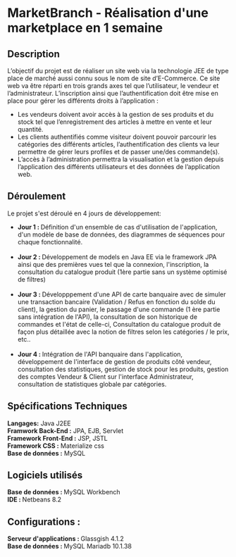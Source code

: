 # MarketBranch - Réalisation d'une marketplace en 1 semaine

## Description
L’objectif du projet est de réaliser un site web via la technologie JEE de type place de marché aussi connu sous le nom de site d’E-Commerce. Ce site web va être réparti en trois grands axes tel que l’utilisateur, le vendeur et l’administrateur.
L’inscription ainsi que l’authentification doit être mise en place pour gérer les différents droits à l’application :</br>
<ul>
  <li>
  Les vendeurs doivent avoir accès à la gestion de ses produits et du stock tel que l’enregistrement des articles à mettre en vente et leur quantité.
  </li> 
  <li>
   Les clients authentifiés comme visiteur doivent pouvoir parcourir les catégories des différents articles, l’authentification des clients va leur permettre de gérer leurs profiles et de passer une/des commande(s). </li>
  <li>
  L’accès à l’administration permettra la visualisation et la gestion depuis l’application des différents utilisateurs et des données de l’application web.
  </li>
</ul>

## Déroulement
Le projet s'est déroulé en 4 jours de développement: </br>
<ul>
  <li><b>Jour 1 : </b>Définition d'un ensemble de cas d'utilisation de l'application, d'un modèle de base de données, des diagrammes de séquences pour chaque fonctionnalité.
  </li>
  </br>
  <li>
  <b>Jour 2 : </b>Développement de models en Java EE via le framework JPA ainsi que des premières vues tel que la connexion, l'inscription, la consultation du catalogue produit (1ère partie sans un système optimisé de filtres)
  </li>
  </br>
  <li>
   <b>Jour 3 : </b>Développpement d'une API de carte banquaire avec de simuler une transaction bancaire (Validation / Refus en fonction du solde du client), la gestion du panier, le passage d'une commande (1 ère partie sans intégration de l'API), la consultation de son historique de commandes et l'état de celle-ci, Consultation du catalogue produit de façon plus détaillée avec la notion de filtres selon les catégories / le prix, etc..
  </li>
  </br>
  <li>
    <b>Jour 4 : </b> Intégration de l'API banquaire dans l'application, développement de l'interface de gestion de produits côté vendeur, consultation des statistiques, gestion de stock pour les produits, gestion des comptes Vendeur & Client sur l'interface Administrateur, consultation de statistiques globale par catégories.
  </li>
</ul>

## Spécifications Techniques
<b>Langages:</b> Java J2EE</br>
<b>Framwork Back-End :</b>  JPA, EJB, Servlet</br>
<b>Framework Front-End :</b>  JSP, JSTL</br>
<b>Framework CSS :</b>  Materialize css</br>
<b>Base de données :</b>  MySQL

## Logiciels utilisés
<b>Base de données : </b>MySQL Workbench</br>
<b>IDE : </b>Netbeans 8.2</br>

## Configurations :
<b>Serveur d'applications : </b>Glassgish 4.1.2</br>
<b>Base de données : </b>MySQL Mariadb 10.1.38</br>
